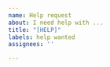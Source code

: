 ```yaml
---
name: Help request
about: I need help with ...
title: "[HELP]"
labels: help wanted
assignees: ''

---
```



